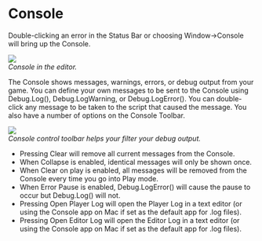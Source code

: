 Console
=======


Double-clicking an error in the Status Bar or choosing <span class=menu>Window->Console</span> will bring up the <span class=keyword>Console</span>.


![](http://docwiki.hq.unity3d.com/uploads/Main/Console-floating.png)  
_Console in the editor._

The Console shows messages, warnings, errors, or debug output from your game. You can define your own messages to be sent to the Console using <span class=menu>Debug.Log()</span>, <span class=menu>Debug.LogWarning</span>, or <span class=menu>Debug.LogError()</span>.  You can double-click any message to be taken to the script that caused the message.  You also have a number of options on the Console Toolbar.


![](http://docwiki.hq.unity3d.com/uploads/Main/Console-toolbar.png)  
_Console control toolbar helps your filter your debug output._

* Pressing <span class=menu>Clear</span> will remove all current messages from the Console.
* When <span class=menu>Collapse</span> is enabled, identical messages will only be shown once.
* When <span class=menu>Clear on play</span> is enabled, all messages will be removed from the Console every time you go into Play mode.
* When <span class=menu>Error Pause</span> is enabled, <span class=menu>Debug.LogError()</span> will cause the pause to occur but <span class=menu>Debug.Log()</span> will not.
* Pressing <span class=menu>Open Player Log</span> will open the Player Log in a text editor (or using the Console app on Mac if set as the default app for .log files).
* Pressing <span class=menu>Open Editor Log</span> will open the Editor Log in a text editor (or using the Console app on Mac if set as the default app for .log files).


